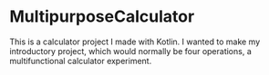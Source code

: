 # MultipurposeCalculator
 This is a calculator project I made with Kotlin. I wanted to make my introductory project, which would normally be four operations, a multifunctional calculator experiment.
